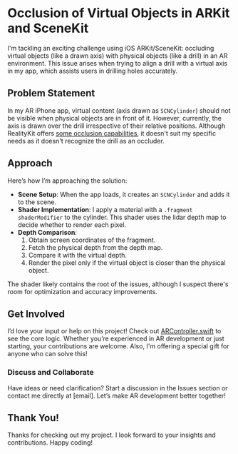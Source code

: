 # Occlusion of Virtual Objects in ARKit and SceneKit

I'm tackling an exciting challenge using iOS ARKit/SceneKit: occluding virtual objects (like a drawn axis) with physical objects (like a drill) in an AR environment. This issue arises when trying to align a drill with a virtual axis in my app, which assists users in drilling holes accurately.

## Problem Statement
In my AR iPhone app, virtual content (axis drawn as `SCNCylinder`) should not be visible when physical objects are in front of it. However, currently, the axis is drawn over the drill irrespective of their relative positions. Although RealityKit offers [some occlusion capabilities](https://developer.apple.com/documentation/realitykit/arview/environment-swift.struct/sceneunderstanding-swift.struct/options-swift.struct/occlusion), it doesn't suit my specific needs as it doesn't recognize the drill as an occluder.

## Approach
Here’s how I’m approaching the solution:
- **Scene Setup**: When the app loads, it creates an `SCNCylinder` and adds it to the scene.
- **Shader Implementation**: I apply a material with a `.fragment` `shaderModifier` to the cylinder. This shader uses the lidar depth map to decide whether to render each pixel.
- **Depth Comparison**:
  1. Obtain screen coordinates of the fragment.
  2. Fetch the physical depth from the depth map.
  3. Compare it with the virtual depth.
  4. Render the pixel only if the virtual object is closer than the physical object.

The shader likely contains the root of the issues, although I suspect there's room for optimization and accuracy improvements.

## Get Involved
I’d love your input or help on this project! Check out [ARController.swift](https://github.com/StevePotter/ARKitOcclusion/blob/main/ARKitOcclusion/ARController.swift) to see the core logic. Whether you’re experienced in AR development or just starting, your contributions are welcome. Also, I'm offering a special gift for anyone who can solve this!

### Discuss and Collaborate
Have ideas or need clarification? Start a discussion in the Issues section or contact me directly at [email]. Let’s make AR development better together!

## Thank You!
Thanks for checking out my project. I look forward to your insights and contributions. Happy coding!
